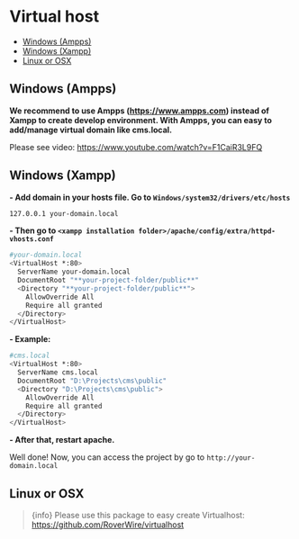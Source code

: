 # Virtual host

- [Windows (Ampps)](#windows-ampps)
- [Windows (Xampp)](#windows)
- [Linux or OSX](#linux_osx)

<a name="windows-ampps"></a>
## Windows (Ampps)
**We recommend to use Ampps (https://www.ampps.com) instead of Xampp to create develop environment. With Ampps, you can easy to add/manage virtual domain like cms.local.**

Please see video: https://www.youtube.com/watch?v=F1CaiR3L9FQ
<a name="windows"></a>
## Windows (Xampp)

**- Add domain in your hosts file. Go to `Windows/system32/drivers/etc/hosts`**

```bash
127.0.0.1 your-domain.local
```

**- Then go to `<xampp installation folder>/apache/config/extra/httpd-vhosts.conf`**

```bash
#your-domain.local
<VirtualHost *:80>
  ServerName your-domain.local
  DocumentRoot "**your-project-folder/public**"
  <Directory "**your-project-folder/public**">
    AllowOverride All
    Require all granted
  </Directory>
</VirtualHost>
```

**- Example:**

```bash
#cms.local
<VirtualHost *:80>
  ServerName cms.local
  DocumentRoot "D:\Projects\cms\public"
  <Directory "D:\Projects\cms\public">
    AllowOverride All
    Require all granted
  </Directory>
</VirtualHost>
```

**- After that, restart apache.**

Well done! Now, you can access the project by go to `http://your-domain.local`

<a name="linux_osx"></a>
## Linux or OSX

> {info} Please use this package to easy create Virtualhost: https://github.com/RoverWire/virtualhost